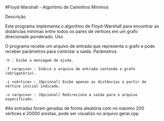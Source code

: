 #Floyd-Warshall - Algoritmo de Caminhos Mínimos


Descrição

Este programa implementa o algoritmo de Floyd-Warshall para encontrar as distâncias mínimas entre todos os pares de vértices em um grafo direcionado ponderado.
Uso

O programa recebe um arquivo de entrada que representa o grafo e pode receber parâmetros para controlar a saída.
Parâmetros

    -h : Exibe a mensagem de ajuda.

    -f <arquivo> : Indica o arquivo de entrada contendo o grafo (obrigatório).

    -i <vértice> : (Opcional) Exibe apenas as distâncias a partir do vértice inicial indicado.

    -o <arquivo> : (Opcional) Redireciona a saída para o arquivo especificado.


#As entradas foram geradas de forma aleatória com no máximo 200 vértices e 20000 arestas, pode ser visualizo no arquivo gerar.cpp
